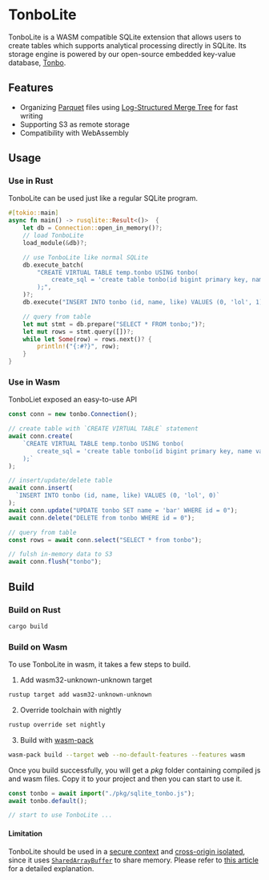 
# TonboLite

TonboLite is a WASM compatible SQLite extension that allows users to create tables which supports analytical processing directly in SQLite. Its storage engine is powered by our open-source embedded key-value database, [Tonbo](https://github.com/tonbo-io/tonbo).

## Features
- Organizing [Parquet](https://parquet.apache.org/) files using [Log-Structured Merge Tree](https://en.wikipedia.org/wiki/Log-structured_merge-tree) for fast writing
- Supporting S3 as remote storage
- Compatibility with WebAssembly

## Usage

### Use in Rust
TonboLite can be used just like a regular SQLite program.

```rust
#[tokio::main]
async fn main() -> rusqlite::Result<()>  {
    let db = Connection::open_in_memory()?;
    // load TonboLite
    load_module(&db)?;

    // use TonboLite like normal SQLite
    db.execute_batch(
        "CREATE VIRTUAL TABLE temp.tonbo USING tonbo(
            create_sql = 'create table tonbo(id bigint primary key, name varchar, like int)'
        );",
    )?;
    db.execute("INSERT INTO tonbo (id, name, like) VALUES (0, 'lol', 1)", [])?;

    // query from table
    let mut stmt = db.prepare("SELECT * FROM tonbo;")?;
    let mut rows = stmt.query([])?;
    while let Some(row) = rows.next()? {
        println!("{:#?}", row);
    }
}
```


### Use in Wasm

TonboLiet exposed an easy-to-use API

```js
const conn = new tonbo.Connection();

// create table with `CREATE VIRTUAL TABLE` statement
await conn.create(
    `CREATE VIRTUAL TABLE temp.tonbo USING tonbo(
        create_sql = 'create table tonbo(id bigint primary key, name varchar, like int)',
    );`
);

// insert/update/delete table
await conn.insert(
  `INSERT INTO tonbo (id, name, like) VALUES (0, 'lol', 0)`
);
await conn.update("UPDATE tonbo SET name = 'bar' WHERE id = 0");
await conn.delete("DELETE from tonbo WHERE id = 0");

// query from table
const rows = await conn.select("SELECT * from tonbo");

// fulsh in-memory data to S3
await conn.flush("tonbo");
```


## Build


### Build on Rust

```sh
cargo build
```

### Build on Wasm

To use TonboLite in wasm, it takes a few steps to build.
1. Add wasm32-unknown-unknown target
```sh
rustup target add wasm32-unknown-unknown
```
2. Override toolchain with nightly
```sh
rustup override set nightly
```
3. Build with [wasm-pack](https://github.com/rustwasm/wasm-pack)
```sh
wasm-pack build --target web --no-default-features --features wasm
```

Once you build successfully, you will get a *pkg* folder containing compiled js and wasm files. Copy it to your project and then you can start to use it.
```js
const tonbo = await import("./pkg/sqlite_tonbo.js");
await tonbo.default();

// start to use TonboLite ...
```

#### Limitation
TonboLite should be used in a [secure context](https://developer.mozilla.org/en-US/docs/Web/Security/Secure_Contexts) and [cross-origin isolated](https://developer.mozilla.org/en-US/docs/Web/API/Window/crossOriginIsolated), since it uses [`SharedArrayBuffer`](https://developer.mozilla.org/en-US/docs/Web/JavaScript/Reference/Global_Objects/SharedArrayBuffer) to share memory. Please refer to [this article](https://web.dev/articles/coop-coep) for a detailed explanation.
